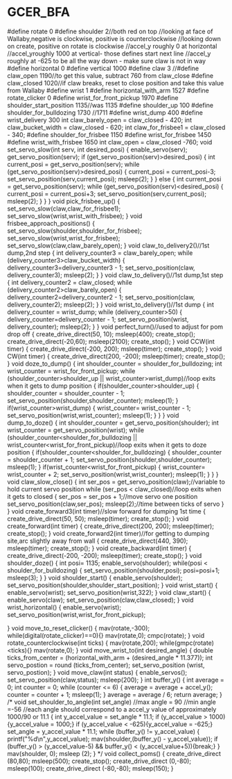 # GCER_BFA
#define rotate 0
#define shoulder 2//both red on top
//looking at face of Wallaby,negative is clockwise, positive is counterclockwise
//looking down on create, positive on rotate is clockwise
//accel_y roughly 0 at horizontal
//accel_yroughly 1000 at vertical- those defines start next line
//accel_y roughly at -625 to be all the way down - make sure claw is not in way
#define horizontal 0
#define vertical 1000
#define claw 3
//#define claw_open 1190//to get this value, subtract 760 from claw_close
#define claw_closed 1020//if claw breaks, reset to close position and take this value from Wallaby
#define wrist 1
#define horizontal_with_arm 1527
#define rotate_clicker 0
#define wrist_for_front_pickup 1970
#define shoulder_start_position 1135//was 1135
#define shoulder_up 100
#define shoulder_for_bulldozing 1730 //1711
#define wrist_dump 400
#define wrist_delivery 300
int claw_barely_open = claw_closed - 420;
int claw_bucket_width = claw_closed - 620;
int claw_for_frisbee1 = claw_closed - 340;
#define shoulder_for_frisbee 1150
#define wrist_for_frisbee 1450
#define wrist_with_frisbee 1650
int claw_open = claw_closed -760;
void set_servo_slow(int serv, int desired_posi)
{
enable_servo(serv);
get_servo_position(serv);
if (get_servo_position(serv)>desired_posi)
{
    	int current_posi = get_servo_position(serv);
    	while (get_servo_position(serv)>desired_posi)
    	{
        	current_posi = current_posi-3;
        	set_servo_position(serv,current_posi);
        	msleep(2);
    	}
}
else
{
    	int current_posi = get_servo_position(serv);
    	while (get_servo_position(serv)<desired_posi)
    	{
        	current_posi = current_posi+3;
        	set_servo_position(serv,current_posi);
        	msleep(2);
    	}
}
}
void pick_frisbee_up()
{
set_servo_slow(claw,claw_for_frisbee1);
set_servo_slow(wrist,wrist_with_frisbee);
}
void frisbee_approach_positions()
{
set_servo_slow(shoulder,shoulder_for_frisbee);
set_servo_slow(wrist,wrist_for_frisbee);  
set_servo_slow(claw,claw_barely_open);
}
void claw_to_delivery2()//1st dump,2nd step
{
int delivery_counter3 = claw_barely_open;
while (delivery_counter3>claw_bucket_width)
{
    	delivery_counter3=delivery_counter3 - 1;
    	set_servo_position(claw, delivery_counter3);
    	msleep(2);
}
}
void claw_to_delivery()//1st dump,1st step
{
int delivery_counter2 = claw_closed;
while (delivery_counter2>claw_barely_open)
{
    	delivery_counter2=delivery_counter2 - 1;
    	set_servo_position(claw, delivery_counter2);
    	msleep(2);
}
}
void wrist_to_delivery()//1st dump
{
int delivery_counter = wrist_dump;
while (delivery_counter>50)
{
    	delivery_counter=delivery_counter - 1;
    	set_servo_position(wrist, delivery_counter);
    	msleep(2);
}
}
void perfect_turn()//used to adjust for pom drop off
{
create_drive_direct(50, 10);
msleep(400);
create_stop();
create_drive_direct(-20,60);
msleep(2100);
create_stop();
}
void CCW(int timer)
{
create_drive_direct(-200, 200);
msleep(timer);
create_stop();
}
void CW(int timer)
{
create_drive_direct(200, -200);
msleep(timer);
create_stop();
}
void doze_to_dump()
{
int shoulder_counter = shoulder_for_bulldozing;
int wrist_counter = wrist_for_front_pickup;
while (shoulder_counter>shoulder_up || wrist_counter>wrist_dump)//loop exits when it gets to dump position
{
    	if(shoulder_counter>shoulder_up)
    	{
        	shoulder_counter = shoulder_counter - 1;
        	set_servo_position(shoulder,shoulder_counter);
        	msleep(1);
    	}
    	if(wrist_counter>wrist_dump)
    	{
        	wrist_counter= wrist_counter - 1;
        	set_servo_position(wrist,wrist_counter);
        	msleep(1);
    	}
}
}
void dump_to_doze()
{
int shoulder_counter = get_servo_position(shoulder);
int wrist_counter = get_servo_position(wrist);
while (shoulder_counter<shoulder_for_bulldozing || wrist_counter<wrist_for_front_pickup)//loop exits when it gets to doze position
{
    	if(shoulder_counter<shoulder_for_bulldozing)
    	{
        	shoulder_counter = shoulder_counter + 1;
        	set_servo_position(shoulder,shoulder_counter);
        	msleep(1);
    	}
    	if(wrist_counter<wrist_for_front_pickup)
    	{
        	wrist_counter= wrist_counter + 2;
        	set_servo_position(wrist,wrist_counter);
        	msleep(1);
    	}
}
}
void claw_slow_close()
{
int ser_pos = get_servo_position(claw);//variable to hold current servo position
while (ser_pos < claw_closed)//loop exits when it gets to closed
{
    	ser_pos = ser_pos + 1;//move servo one position	
    	set_servo_position(claw,ser_pos);
    	msleep(2);//time between ticks of servo
}
}
void create_forward3(int timer)//slow forward for dumping 1st time
{
create_drive_direct(50, 50);
msleep(timer);
create_stop();
}
void create_forward(int timer)
{
create_drive_direct(200, 200);
msleep(timer);
create_stop();
}
void create_forward2(int timer)//for getting to dumping site,arc slightly away from wall
{
create_drive_direct(440, 390);
msleep(timer);
create_stop();
}
void create_backward(int timer)
{
create_drive_direct(-200, -200);
msleep(timer);
create_stop();
}
void shoulder_doze()
{
int posi= 1135;
enable_servo(shoulder);
while(posi < shoulder_for_bulldozing)
{
    	set_servo_position(shoulder,posi);
    	posi=posi+1;
    	msleep(3);
}
}
void shoulder_start()
{
enable_servo(shoulder);
set_servo_position(shoulder,shoulder_start_position);
}
void wrist_start()
{
enable_servo(wrist);
set_servo_position(wrist,322);
}
void claw_start()
{
enable_servo(claw);
set_servo_position(claw,claw_closed);
}
void wrist_horizontal()
{
enable_servo(wrist);
set_servo_position(wrist,wrist_for_front_pickup);

}
void move_to_reset_clicker()
{
mav(rotate,-300);
while(digital(rotate_clicker)==0){}
mav(rotate,0);
cmpc(rotate);
}
void rotate_counterclockwise(int ticks)
{
mav(rotate,200);
while(gmpc(rotate)<ticks){}
mav(rotate,0);
}
void move_wrist_to(int desired_angle)
{
double ticks_from_center = (horizontal_with_arm + (desired_angle * 11.377));
int servo_postion = round (ticks_from_center);
set_servo_position (wrist, servo_postion);
}
void move_claw(int status)
{
enable_servos();
set_servo_position(claw,status);
msleep(200);
}
int buffer_y()
{
int average = 0;
int counter = 0;
while (counter <= 6)
{
    	average = average + accel_y();
    	counter = counter + 1;
    	msleep(1);
}
average = average / 6;
return average;
}
/*
void set_shoulder_to_angle(int set_angle)
//max angle = 90
//min angle =-56
//each angle should correspond to a accel_y value of approximately 1000/90 or 11.1
{
int y_accel_value = set_angle * 11.1;
if (y_accel_value > 1000){y_accel_value = 1000;}
if (y_accel_value < -625){y_accel_value = -625;}
set_angle = y_accel_value * 11.1;
    	while (buffer_y() != y_accel_value)
    	{  
        	printf("%d\n",y_accel_value);
            	mav(shoulder,(buffer_y() - y_accel_value));
        	 if (buffer_y() > (y_accel_value-5) && buffer_y() < (y_accel_value+5)){break;}
    	}
mav(shoulder, 0);
msleep (2);
}
*/
void collect_poms()
{
create_drive_direct (80,80);
msleep(500);
create_stop();
create_drive_direct (0,-80);
msleep(100);
create_drive_direct (-80,-80);
msleep(150);
}
